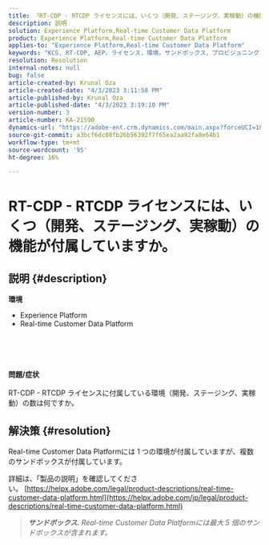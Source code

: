 ```yaml
---
title: 「RT-CDP - RTCDP ライセンスには、いくつ（開発、ステージング、実稼動）の機能が付属していますか。」
description: 説明
solution: Experience Platform,Real-time Customer Data Platform
product: Experience Platform,Real-time Customer Data Platform
applies-to: "Experience Platform,Real-time Customer Data Platform"
keywords: "KCS, RT-CDP, AEP，ライセンス，環境，サンドボックス，プロビジョニング"
resolution: Resolution
internal-notes: null
bug: false
article-created-by: Krunal Oza
article-created-date: "4/3/2023 3:11:58 PM"
article-published-by: Krunal Oza
article-published-date: "4/3/2023 3:19:10 PM"
version-number: 3
article-number: KA-21590
dynamics-url: "https://adobe-ent.crm.dynamics.com/main.aspx?forceUCI=1&pagetype=entityrecord&etn=knowledgearticle&id=f53190db-31d2-ed11-a7c7-6045bd006b4b"
source-git-commit: a3bcf6dc08fb26b56392f7f65ea2aa92fa8e64b1
workflow-type: tm+mt
source-wordcount: '95'
ht-degree: 16%

---
```


# RT-CDP - RTCDP ライセンスには、いくつ（開発、ステージング、実稼動）の機能が付属していますか。

## 説明 {#description}

<b>環境</b>
- Experience Platform
- Real-time Customer Data Platform

<br><br> <br><br><b>問題/症状</b><br><br>RT-CDP - RTCDP ライセンスに付属している環境（開発、ステージング、実稼動）の数は何ですか。<br>

## 解決策 {#resolution}


Real-time Customer Data Platformには 1 つの環境が付属していますが、複数のサンドボックスが付属しています。

詳細は、「製品の説明」を確認してください。 [https://helpx.adobe.com/legal/product-descriptions/real-time-customer-data-platform.html](https://helpx.adobe.com/jp/legal/product-descriptions/real-time-customer-data-platform.html)


> <b>*サンドボックス.</b> Real-time Customer Data Platformには最大 5 個のサンドボックスが含まれます。*


